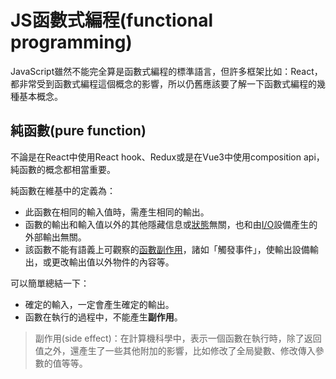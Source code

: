 # JS函數式編程(functional programming)

JavaScript雖然不能完全算是函數式編程的標準語言，但許多框架比如：React，都非常受到函數式編程這個概念的影響，所以仍舊應該要了解一下函數式編程的幾種基本概念。



## 純函數(pure function)

不論是在React中使用React hook、Redux或是在Vue3中使用composition api，純函數的概念都相當重要。

純函數在維基中的定義為：

- 此函數在相同的輸入值時，需產生相同的輸出。
- 函數的輸出和輸入值以外的其他隱藏信息或[狀態](https://zh.wikipedia.org/w/index.php?title=程式狀態&action=edit&redlink=1)無關，也和由[I/O](https://zh.wikipedia.org/wiki/I/O)設備產生的外部輸出無關。
- 該函數不能有語義上可觀察的[函數副作用](https://zh.wikipedia.org/wiki/函数副作用)，諸如「觸發事件」，使輸出設備輸出，或更改輸出值以外物件的內容等。

可以簡單總結一下：

- 確定的輸入，一定會產生確定的輸出。
- 函數在執行的過程中，不能產生**副作用**。

>副作用(side effect)：在計算機科學中，表示一個函數在執行時，除了返回值之外，還產生了一些其他附加的影響，比如修改了全局變數、修改傳入參數的值等等。
